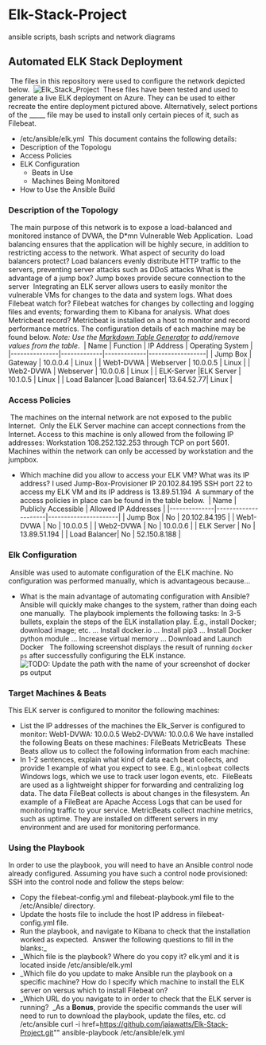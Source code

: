 # Elk-Stack-Project
ansible scripts, bash  scripts and network diagrams
## Automated ELK Stack Deployment
​
The files in this repository were used to configure the network depicted below.
​
![Elk_Stack_Project](https://drive.google.com/file/d/1s1rGbUVWDA2J-YcoJa9a10WMmyx_-2-A/view?usp=sharing)
​
These files have been tested and used to generate a live ELK deployment on Azure. They can be used to either recreate the entire deployment pictured above. Alternatively, select portions of the _____ file may be used to install only certain pieces of it, such as Filebeat.
​
  - /etc/ansible/elk.yml
​
This document contains the following details:
- Description of the Topologu
- Access Policies
- ELK Configuration
  - Beats in Use
  - Machines Being Monitored
- How to Use the Ansible Build
​
​
### Description of the Topology
​
The main purpose of this network is to expose a load-balanced and monitored instance of DVWA, the D*mn Vulnerable Web Application.
​
Load balancing ensures that the application will be highly secure, in addition to restricting access to the network.
        What aspect of security do load balancers protect?
        Load balancers evenly distribute HTTP traffic to the servers, preventing server attacks such as DDoS attacks
        What is the advantage of a jump box?
        Jump boxes provide secure connection to the server
​
Integrating an ELK server allows users to easily monitor the vulnerable VMs for changes to the data and system logs.
        What does Filebeat watch for?
        Filebeat watches for changes by collecting and logging files and events; forwarding them to Kibana for analysis.
        What does Metricbeat record?
        Metricbeat is installed on a host to monitor and record performance metrics.
The configuration details of each machine may be found below.
_Note: Use the [Markdown Table Generator](http://www.tablesgenerator.com/markdown_tables) to add/remove values from the table_.
​
| Name          | Function    | IP Address  | Operating System |
|---------------|-------------|-------------|------------------|
| Jump Box      | Gateway     | 10.0.0.4    | Linux            |
| Web1-DVWA     | Webserver   | 10.0.0.5    | Linux            |
| Web2-DVWA     | Webserver   | 10.0.0.6    | Linux            |
| ELK-Server    |ELK Server   | 10.1.0.5    | Linux            |
| Load Balancer |Load Balancer| 13.64.52.77| Linux            |
​
### Access Policies
​
The machines on the internal network are not exposed to the public Internet.
​
Only the ELK Server machine can accept connections from the Internet. Access to this machine is only allowed from the following IP addresses:
Workstation 108.252.132.253 through TCP on port 5601.
​
Machines within the network can only be accessed by workstation and the jumpbox.
- Which machine did you allow to access your ELK VM? What was its IP address?
  I used Jump-Box-Provisioner IP 20.102.84.195 SSH port 22 to access my ELK VM and its IP address is 13.89.51.194
​
A summary of the access policies in place can be found in the table below.
​
| Name         | Publicly Accessible | Allowed IP Addresses |
|--------------|---------------------|----------------------|
| Jump Box     | No                  | 20.102.84.195        |
| Web1-DVWA    | No                  | 10.0.0.5             |
| Web2-DVWA    | No                  | 10.0.0.6             |
| ELK Server   | No                  | 13.89.51.194         |
| Load Balancer| No                  | 52.150.8.188         |
​
### Elk Configuration
​
Ansible was used to automate configuration of the ELK machine. No configuration was performed manually, which is advantageous because...
- What is the main advantage of automating configuration with Ansible?
  Ansible will quickly make changes to the system, rather than doing each one manually.
​
The playbook implements the following tasks:
In 3-5 bullets, explain the steps of the ELK installation play. E.g., install Docker; download image; etc.
... Install docker.io
... Install pip3
... Install Docker python module
... Increase virtual memory
... Download and Launch Docker
​
​
The following screenshot displays the result of running `docker ps` after successfully configuring the ELK instance.
​
![TODO: Update the path with the name of your screenshot of docker ps output](Images/docker_ps_output.png)
​
### Target Machines & Beats
This ELK server is configured to monitor the following machines:
- List the IP addresses of the machines the Elk_Server is configured to monitor:
        Web1-DVWA: 10.0.0.5
        Web2-DVWA: 10.0.0.6
We have installed the following Beats on these machines:
        FileBeats
        MetricBeats
​
These Beats allow us to collect the following information from each machine:
- In 1-2 sentences, explain what kind of data each beat collects, and provide 1 example of what you expect to see. E.g., `Winlogbeat` collects Windows logs, which we use to track user logon events, etc.
​
FileBeats are used as a lightweight shipper for forwarding and centralizing log data. The data FileBeat collects is about changes in the filesystem. An example of a FileBeat are Apache Access Logs that can be used for monitoring traffic to your service.
MetricBeats collect machine metrics, such as uptime. They are installed on different servers in my environment and are used for monitoring performance.
​
### Using the Playbook
In order to use the playbook, you will need to have an Ansible control node already configured. Assuming you have such a control node provisioned:
​
SSH into the control node and follow the steps below:
- Copy the filebeat-config.yml and filebeat-playbook.yml file to the /etc/Ansible/ directory.
- Update the hosts file to include the host IP address in filebeat-config.yml file.
- Run the playbook, and navigate to Kibana to check that the installation worked as expected.
​
Answer the following questions to fill in the blanks:_
- _Which file is the playbook? Where do you copy it? elk.yml and it is located inside /etc/ansible/elk.yml
- _Which file do you update to make Ansible run the playbook on a specific machine? How do I specify which machine to install the ELK server on versus which to install Filebeat on? 
- _Which URL do you navigate to in order to check that the ELK server is running?
​
_As a **Bonus**, provide the specific commands the user will need to run to download the playbook, update the files, etc.
cd /etc/ansible curl -i href=https://github.com/jajawatts/Elk-Stack-Project.git"" ansible-playbook /etc/ansible/elk.yml
